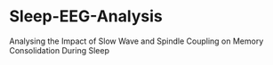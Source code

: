 # Sleep-EEG-Analysis
 Analysing the Impact of Slow Wave and Spindle Coupling on Memory Consolidation During Sleep
